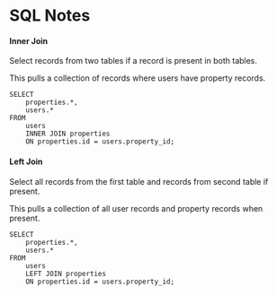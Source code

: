 # SQL Notes

#### Inner Join

Select records from two tables if a record is present in both tables.

This pulls a collection of records where users have property records.

	SELECT 
		properties.*,
		users.*
	FROM
		users
		INNER JOIN properties
		ON properties.id = users.property_id;
		
#### Left Join

Select all records from the first table and records from second table if present.

This pulls a collection of all user records and property records when present.

	SELECT 
		properties.*,
		users.*
	FROM
		users
		LEFT JOIN properties
		ON properties.id = users.property_id;
		
